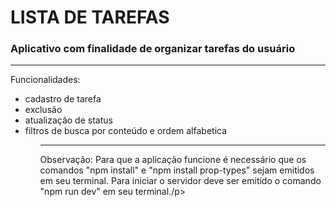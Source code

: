 # LISTA DE TAREFAS

<h3>Aplicativo com finalidade de organizar tarefas do usuário</h3>
<hr>

<p>Funcionalidades:</p>
<ul>
<li>cadastro de tarefa</li>
<li>exclusão</li>
<li>atualização de status</li>
<li>filtros de busca por conteúdo e ordem alfabetica</li>
<ul>
<hr>

<p> Observação:
Para que a aplicação funcione é necessário que os comandos "npm install" e "npm install prop-types" sejam emitidos em seu terminal.
Para iniciar o servidor deve ser emitido o comando "npm run dev" em seu terminal./p>




